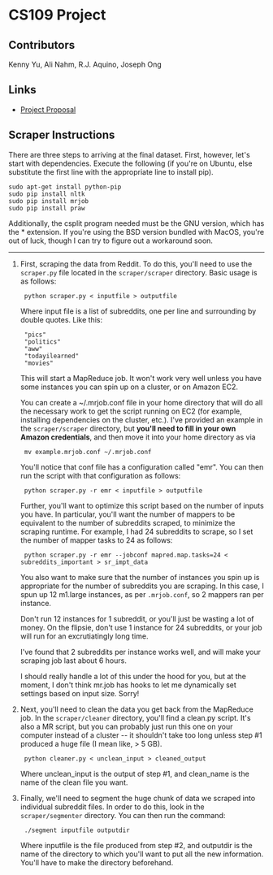 CS109 Project
=============

## Contributors

Kenny Yu, Ali Nahm, R.J. Aquino, Joseph Ong

## Links

* [Project Proposal](https://docs.google.com/document/d/1UfhnZtgWfwou-JXBBxeVZCXIqhIrCSaDADXmRzBvOsE/edit)

## Scraper Instructions

There are three steps to arriving at the final dataset. First, however, let's start with dependencies. Execute the following (if you're on Ubuntu, else substitute the first line with the appropriate line to install pip).

    sudo apt-get install python-pip
    sudo pip install nltk
    sudo pip install mrjob
    sudo pip install praw

Additionally, the csplit program needed must be the GNU version, which has the * extension. If you're using the BSD version bundled with MacOS, you're out of luck, though I can try to figure out a workaround soon.

***

1. First, scraping the data from Reddit. To do this, you'll need to use the `scraper.py` file located in the `scraper/scraper` directory. Basic usage is as follows:

        python scraper.py < inputfile > outputfile

    Where input file is a list of subreddits, one per line and surrounding by double quotes. Like this:

        "pics"
        "politics"
        "aww"
        "todayilearned"
        "movies"

    This will start a MapReduce job. It won't work very well unless you have some instances you can spin up on a cluster, or on Amazon EC2. 
    
    You can create a ~/.mrjob.conf file in your home directory that will do all the necessary work to get the script running on EC2 (for example, installing dependencies on the cluster, etc.). I've provided an example in the `scraper/scraper` directory, but **you'll need to fill in your own Amazon credentials**, and then move it into your home directory as via

        mv example.mrjob.conf ~/.mrjob.conf

    You'll notice that conf file has a configuration called "emr". You can then run the script with that configuration as follows:

        python scraper.py -r emr < inputfile > outputfile

    Further, you'll want to optimize this script based on the number of inputs you have. In particular, you'll want the number of mappers to be equivalent to the number of subreddits scraped, to minimize the scraping runtime. For example, I had 24 subreddits to scrape, so I set the number of mapper tasks to 24 as follows:

        python scraper.py -r emr --jobconf mapred.map.tasks=24 < subreddits_important > sr_impt_data

    You also want to make sure that the number of instances you spin up is appropriate for the number of subreddits you are scraping. In this case, I spun up 12 m1.large instances, as per `.mrjob.conf`, so 2 mappers ran per instance. 
    
    Don't run 12 instances for 1 subreddit, or you'll just be wasting a lot of money. On the flipsie, don't use 1 instance for 24 subreddits, or your job will run for an excrutiatingly long time. 
    
    I've found that 2 subreddits per instance works well, and will make your scraping job last about 6 hours.

    I should really handle a lot of this under the hood for you, but at the moment, I don't think mr.job has hooks to let me dynamically set settings based on input size. Sorry!

2. Next, you'll need to clean the data you get back from the MapReduce job. In the `scraper/cleaner` directory, you'll find a clean.py script. It's also a MR script, but you can probably just run this one on your computer instead of a cluster -- it shouldn't take too long unless step #1 produced a huge file (I mean like, > 5 GB).

        python cleaner.py < unclean_input > cleaned_output

    Where unclean\_input is the output of step #1, and clean\_name is the name of the clean file you want.


3. Finally, we'll need to segment the huge chunk of data we scraped into individual subreddit files. In order to do this, look in the `scraper/segmenter` directory. You can then run the command:

        ./segment inputfile outputdir
        
    Where inputfile is the file produced from step #2, and outputdir is the name of the directory to which you'll want to put all the new information. You'll have to make the directory beforehand.
